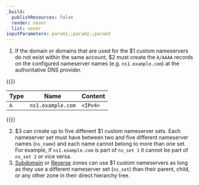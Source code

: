 ```yaml
---
_build:
  publishResources: false
  render: never
  list: never
inputParameters: param1;;param2;;param3
---
```


1. If the domain or domains that are used for the $1 custom nameservers do not exist within the same account, $2 must create the `A/AAAA` records on the configured nameserver names (e.g. `ns1.example.com`) at the authoritative DNS provider.

  {{<example>}}

  | Type | Name | Content |
  | --- | --- | --- |
  | `A` | `ns1.example.com` | `<IPv4>` |

  {{</example>}}

2. $3 can create up to five different $1 custom nameserver sets. Each nameserver set must have between two and five different nameserver names (`ns_name`) and each name cannot belong to more than one set. For example, if `ns1.example.com` is part of `ns_set 1` it cannot be part of `ns_set 2` or vice versa.
3. [Subdomain](/dns/zone-setups/subdomain-setup/) or [Reverse](/dns/additional-options/reverse-zones/) zones can use $1 custom nameservers as long as they use a different nameserver set (`ns_set`) than their parent, child, or any other zone in their direct hierarchy tree.